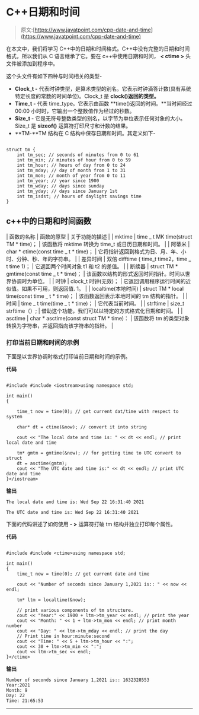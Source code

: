 # C++日期和时间

> 原文:[https://www.javatpoint.com/cpp-date-and-time](https://www.javatpoint.com/cpp-date-and-time)

在本文中，我们将学习 C++中的日期和时间格式。C++中没有完整的日期和时间格式，所以我们从 C 语言继承了它。要在 c++中使用日期和时间， **< ctime >** 头文件被添加到程序中。

这个头文件有如下四种与时间相关的类型-

*   **Clock_t -** 代表时钟类型，是算术类型的别名。它表示时钟滴答计数(具有系统特定长度的常数的时间单位)。Clock_t 是 **clock()返回的类型。**
*   **Time_t -** 代表 time_type。它表示由函数 **time()返回的时间。**当时间经过 00:00 小时时，它输出一个整数值作为经过的秒数。
*   **Size_t -** 它是无符号整数类型的别名，以字节为单位表示任何对象的大小。Size_t 是 **sizeof()** 运算符打印尺寸和计数的结果。
*   **TM-**TM 结构在 C 结构中保存日期和时间。其定义如下-

```

struct tm {
    int tm_sec; // seconds of minutes from 0 to 61
    int tm_min; // minutes of hour from 0 to 59
    int tm_hour; // hours of day from 0 to 24
    int tm_mday; // day of month from 1 to 31
    int tm_mon; // month of year from 0 to 11
    int tm_year; // year since 1900
    int tm_wday; // days since sunday
    int tm_yday; // days since January 1st
    int tm_isdst; // hours of daylight savings time
}

```

## c++中的日期和时间函数

| 函数的名称 | 函数的原型 | 关于功能的描述 |
| mktime | time _ t MK time(struct TM * time)； | 该函数将 mktime 转换为 time_t 或日历日期和时间。 |
| 阿蒂米 | char * ctime(const time _ t * time)； | 它将指针返回到格式为日、月、年、小时、分钟、秒、年的字符串。 |
| 差异时间 | 双倍 difftime ( time_t time2，time _ t time 1)； | 它返回两个时间对象 t1 和 t2 的差值。 |
| 断续器 | struct TM * gmtime(const time _ t * time)； | 该函数以结构的形式返回时间指针。时间以世界协调时为单位。 |
| 时钟 | clock_t 时钟(无效)； | 它返回调用程序运行时间的近似值。如果不可用，则返回值. 1。 |
| localtime(本地时间) | struct TM * local time(const time _ t * time)； | 该函数返回表示本地时间的 tm 结构的指针。 |
| 时间 | time _ t time(time _ t * time)； | 它代表当前时间。 |
| strftime | size_t strftime（）; | 借助这个功能，我们可以以特定的方式格式化日期和时间。 |
| asctime | char * asctime(const struct TM * time)： | 该函数将 tm 的类型对象转换为字符串，并返回指向该字符串的指针。 |

### 打印当前日期和时间的示例

下面是以世界协调时格式打印当前日期和时间的示例。

**代码**

```

#include #include <iostream>using namespace std;

int main()
{

    time_t now = time(0); // get current dat/time with respect to system

    char* dt = ctime(&now); // convert it into string

    cout << "The local date and time is: " << dt << endl; // print local date and time

    tm* gmtm = gmtime(&now); // for getting time to UTC convert to struct
    dt = asctime(gmtm);
    cout << "The UTC date and time is:" << dt << endl; // print UTC date and time
}</iostream> 
```

**输出**

```
The local date and time is: Wed Sep 22 16:31:40 2021

The UTC date and time is: Wed Sep 22 16:31:40 2021

```

下面的代码讲述了如何使用 **- >** 运算符打破 tm 结构并独立打印每个属性。

**代码**

```

#include #include <ctime>using namespace std;

int main()
{
    time_t now = time(0); // get current date and time

    cout << "Number of seconds since January 1,2021 is:: " << now << endl;

    tm* ltm = localtime(&now);

    // print various components of tm structure.
    cout << "Year:" << 1900 + ltm->tm_year << endl; // print the year
    cout << "Month: " << 1 + ltm->tm_mon << endl; // print month number
    cout << "Day: " << ltm->tm_mday << endl; // print the day
    // Print time in hour:minute:second
    cout << "Time: " << 5 + ltm->tm_hour << ":";
    cout << 30 + ltm->tm_min << ":";
    cout << ltm->tm_sec << endl;
}</ctime> 
```

**输出**

```
Number of seconds since January 1,2021 is:: 1632328553
Year:2021
Month: 9
Day: 22
Time: 21:65:53

```

* * *